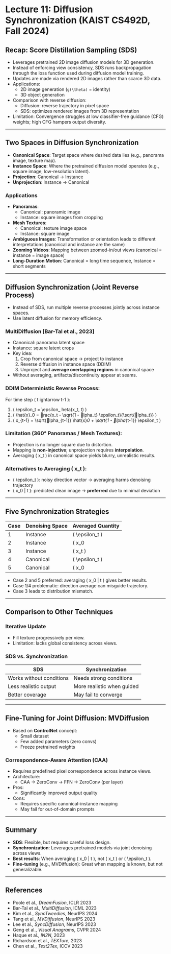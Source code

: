 # Lecture 11: Diffusion Synchronization (KAIST CS492D, Fall 2024)

## Recap: Score Distillation Sampling (SDS)
- Leverages pretrained 2D image diffusion models for 3D generation.
- Instead of enforcing view consistency, SDS runs backpropagation through the loss function used during diffusion model training.
- Updates are made via rendered 2D images rather than scarce 3D data.
- Applications:
  - 2D image generation (`g(\theta)` = identity)
  - 3D object generation
- Comparison with reverse diffusion:
  - Diffusion: reverse trajectory in pixel space
  - SDS: optimizes rendered images from 3D representation
- Limitation: Convergence struggles at low classifier-free guidance (CFG) weights; high CFG hampers output diversity.

---

## Two Spaces in Diffusion Synchronization
- **Canonical Space**: Target space where desired data lies (e.g., panorama image, texture map).
- **Instance Space**: Where the pretrained diffusion model operates (e.g., square image, low-resolution latent).
- **Projection**: Canonical → Instance
- **Unprojection**: Instance → Canonical

### Applications
- **Panoramas**: 
  - Canonical: panoramic image
  - Instance: square images from cropping
- **Mesh Textures**:
  - Canonical: texture image space
  - Instance: square image
- **Ambiguous Images**: Transformation or orientation leads to different interpretations (canonical and instance are the same)
- **Zooming Videos**: Mapping between zoomed-in/out views (canonical = instance = image space)
- **Long-Duration Motion**: Canonical = long time sequence, Instance = short segments

---

## Diffusion Synchronization (Joint Reverse Process)
- Instead of SDS, run multiple reverse processes jointly across instance spaces.
- Use latent diffusion for memory efficiency.

### MultiDiffusion [Bar-Tal et al., 2023]
- Canonical: panorama latent space
- Instance: square latent crops
- Key idea:
  1. Crop from canonical space → project to instance
  2. Reverse diffusion in instance space (DDIM)
  3. Unproject and **average overlapping regions** in canonical space
- Without averaging, artifacts/discontinuity appear at seams.

### DDIM Deterministic Reverse Process:
For time step \( t ightarrow t-1 \):
1. \( \epsilon_t = \epsilon_	heta(x_t, t) \)
2. \( \hat{x}_0 = rac{x_t - \sqrt{1 - lpha_t} \epsilon_t}{\sqrt{lpha_t}} \)
3. \( x_{t-1} = \sqrt{lpha_{t-1}} \hat{x}_0 + \sqrt{1 - lpha_{t-1}} \epsilon_t \)

### Limitation (360° Panoramas / Mesh Textures):
- Projection is no longer square due to distortion.
- Mapping is **non-injective**; unprojection requires **interpolation**.
- Averaging \( x_t \) in canonical space yields blurry, unrealistic results.

### Alternatives to Averaging \( x_t \):
- \( \epsilon_t \): noisy direction vector → averaging harms denoising trajectory
- \( x_0 | t \): predicted clean image → **preferred** due to minimal deviation

---

## Five Synchronization Strategies
| Case | Denoising Space | Averaged Quantity       |
|------|------------------|--------------------------|
| 1    | Instance         | \( \epsilon_t \)         |
| 2    | Instance         | \( x_0 | t \)           |
| 3    | Instance         | \( x_t \)               |
| 4    | Canonical        | \( \epsilon_t \)         |
| 5    | Canonical        | \( x_0 | t \)           |

- Case 2 and 5 preferred: averaging \( x_0 | t \) gives better results.
- Case 1/4 problematic: direction average can misguide trajectory.
- Case 3 leads to distribution mismatch.

---

## Comparison to Other Techniques
### Iterative Update
- Fill texture progressively per view.
- Limitation: lacks global consistency across views.

### SDS vs. Synchronization
| SDS                      | Synchronization            |
|-------------------------|----------------------------|
| Works without conditions| Needs strong conditions    |
| Less realistic output   | More realistic when guided |
| Better coverage         | May fail to converge       |

---

## Fine-Tuning for Joint Diffusion: MVDiffusion
- Based on **ControlNet** concept:
  - Small dataset
  - Few added parameters (zero convs)
  - Freeze pretrained weights

### Correspondence-Aware Attention (CAA)
- Requires predefined pixel correspondence across instance views.
- Architecture:
  - CAA → ZeroConv → FFN → ZeroConv (per layer)
- Pros:
  - Significantly improved output quality
- Cons:
  - Requires specific canonical-instance mapping
  - May fail for out-of-domain prompts

---

## Summary
- **SDS**: Flexible, but requires careful loss design.
- **Synchronization**: Leverages pretrained models via joint denoising across views.
- **Best results**: When averaging \( x_0 | t \), not \( x_t \) or \( \epsilon_t \).
- **Fine-tuning** (e.g., MVDiffusion): Great when mapping is known, but not generalizable.

---

## References
- Poole et al., *DreamFusion*, ICLR 2023
- Bar-Tal et al., *MultiDiffusion*, ICML 2023
- Kim et al., *SyncTweedies*, NeurIPS 2024
- Tang et al., *MVDiffusion*, NeurIPS 2023
- Lee et al., *SyncDiffusion*, NeurIPS 2023
- Geng et al., *Visual Anagrams*, CVPR 2024
- Haque et al., *IN2N*, 2023
- Richardson et al., *TEXTure*, 2023
- Chen et al., *Text2Tex*, ICCV 2023
